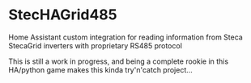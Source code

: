 # StecHAGrid485
Home Assistant custom integration for reading information from Steca StecaGrid inverters with proprietary RS485 protocol

This is still a work in progress, and being a complete rookie in this HA/python game makes this kinda try'n'catch project...
